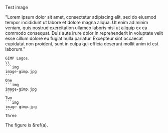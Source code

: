 Test image

"Lorem ipsum dolor sit amet, consectetur adipiscing elit, sed do eiusmod tempor
incididunt ut labore et dolore magna aliqua. Ut enim ad minim veniam, quis
nostrud exercitation ullamco laboris nisi ut aliquip ex ea commodo consequat.
Duis aute irure dolor in reprehenderit in voluptate velit esse cillum dolore eu
fugiat nulla pariatur. Excepteur sint occaecat cupidatat non proident, sunt in
culpa qui officia deserunt mollit anim id est laborum."

~~~figure{label:a,caption}
GIMP Logos.
\\
```img   
image-gimp.jpg 
```
One 
```img
image-gimp.jpg 
```
Two 
```img
image-gimp.jpg 
```
Three
~~~

The figure is &ref(a).

